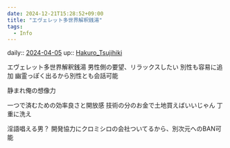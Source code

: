 ```yaml
---
date: 2024-12-21T15:28:52+09:00
title: "エヴェレット多世界解釈銭湯"
tags:
  - Info
---
```


daily:: [2024-04-05](/Daily_Note/2024-04-05.md)
up:: [Hakuro_Tsujihiki](Info/Hakuro_Tsujihiki.md)

エヴェレット多世界解釈銭湯
男性側の要望、リラックスしたい
別性も容易に追加
幽霊っぽく出るから別性とも会話可能

静まれ俺の想像力

一つで済むための効率良さと開放感
技術の分のお金で土地買えばいいじゃん
丁重に洗え

淫語唱える男？
開発協力にクロミシロの会社ついてるから、別次元へのBAN可能